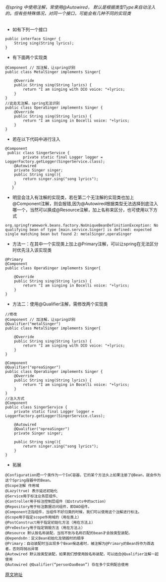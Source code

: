 ###### 在spring 中使用注解，常使用@Autowired， 默认是根据类型Type来自动注入的。但有些特殊情况，对同一个接口，可能会有几种不同的实现类
- 如有下列一个接口
```
public interface Singer {
    String sing(String lyrics);
}
```
- 有下面两个实现类
```
@Component // 加注解，让spring识别
public class MetalSinger implements Singer{

    @Override
    public String sing(String lyrics) {
        return "I am singing with DIO voice: "+lyrics;
    }
}
//此处无注解，spring无法识别
public class OperaSinger implements Singer {
    @Override
    public String sing(String lyrics) {
        return "I am singing in Bocelli voice: "+lyrics;
    }
}
```
- 若在以下代码中进行注入
```
@Component
 public class SingerService {
        private static final Logger logger = LoggerFactory.getLogger(SingerService.class);
    @Autowired
    private Singer singer;
    public String sing(){
        return singer.sing("song lyrics");
    }
   }
```
- 明显会注入有注解的实现类，若在第二个无注解的实现类也加上@Component注解，则会报错,因为@Autowired根据类型无法选择到底注入哪一个，当然可以换成@Resource注解，加上名称来区分，也可使用以下方式
```
org.springframework.beans.factory.NoUniqueBeanDefinitionException: No qualifying bean of type [main.service.Singer] is defined: expected single matching bean but found 2: metalSinger,operaSinger
```
- 方法一：在其中一个实现类上加上@Primary注解，可以让spring在无法区分时优先注入该实现类
```
@Primary
@Component
public class OperaSinger implements Singer{

    @Override
    public String sing(String lyrics) {
        return "I am singing in Bocelli voice: "+lyrics;
    }
}
```
- 方法二：使用@Qualifier注解，需修改两个实现类
```
//修改
@Component // 加注解，让spring识别
@Qualifier("metalSinger")
public class MetalSinger implements Singer{

    @Override
    public String sing(String lyrics) {
        return "I am singing with DIO voice: "+lyrics;
    }
}

@Component
@Qualifier("opreaSinger")
public class OperaSinger implements Singer {
    @Override
    public String sing(String lyrics) {
        return "I am singing in Bocelli voice: "+lyrics;
    }
}
//注入方式
@Component
public class SingerService {
    private static final Logger logger = LoggerFactory.getLogger(SingerService.class);

    @Autowired
    @Qualifier("opreaSinger")
    private Singer singer;

    public String sing(){
        return singer.sing("song lyrics");
    }
}
```
- 拓展
```
@Configuration把一个类作为一个IoC容器，它的某个方法头上如果注册了@Bean，就会作为这个Spring容器中的Bean。
@Scope注解 作用域
@Lazy(true) 表示延迟初始化
@Service用于标注业务层组件、
@Controller用于标注控制层组件（如struts中的action）
@Repository用于标注数据访问组件，即DAO组件。
@Component泛指组件，当组件不好归类的时候，我们可以使用这个注解进行标注。
@Scope用于指定scope作用域的（用在类上）
@PostConstruct用于指定初始化方法（用在方法上）
@PreDestory用于指定销毁方法（用在方法上）
@Resource 默认按名称装配，当找不到与名称匹配的bean才会按类型装配。
@DependsOn：定义Bean初始化及销毁时的顺序
@Primary：自动装配时当出现多个Bean候选者时，被注解为@Primary的Bean将作为首选者，否则将抛出异常
@Autowired 默认按类型装配，如果我们想使用按名称装配，可以结合@Qualifier注解一起使用
@Autowired @Qualifier(“personDaoBean”) 存在多个实例配合使用
```
[原文地址](https://blog.csdn.net/qq_16055765/article/details/78833260)